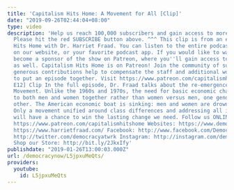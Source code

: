 ```yaml
---
title: 'Capitalism Hits Home: A Movement for All [Clip]'
date: "2019-09-26T02:44:04+08:00"
type: video
description: 'Help us reach 100,000 subscribers and gain access to more studio time!
  Please hit the red SUBSCRIBE button above. ^^^ This clip is from an episode of Capitalism
  Hits Home with Dr. Harriet Fraad. You can listen to the entire podcast for free
  on our website, or your favorite podcast app. If you would like to watch the episode,
  become a sponsor of the show on Patreon, where you''ll gain access to other perks
  as well. Capitalism Hits Home is on Patreon! Join the community of supporters whose
  generous contributions help to compensate the staff and additional workers it takes
  to put an episode together. Visit https://www.patreon.com/capitalismhitshome [S1
  E12] Clip In the full episode, Dr. Fraad talks about the re-emergence of the Women’s
  Movement. Unlike the 1960s and 1970s, the need for basic economic change applies
  to both men and women together rather than women versus men, one gender versus the
  other. The American economic boat is sinking: men and women are drowning together.
  Only a movement unified around class differences and addressing all issues together
  will have a chance to win the lasting change we need. Follow us ONLINE: Patreon:
  https://www.patreon.com/capitalismhitshome Websites: https://www.democracyatwork.info/capitalismhitshome
  https://www.harrietfraad.com/ Facebook: http://www.facebook.com/DemocracyatWrk Twitter:
  http://twitter.com/democracyatwrk Instagram: http://instagram.com/democracyatwrk
  Shop our Store: http://bit.ly/2JkxIfy'
publishdate: "2019-01-26T13:00:03.000Z"
url: /democracynow/L5jpxuMeQts/
providers:
  youtube:
    id: L5jpxuMeQts
---
```

